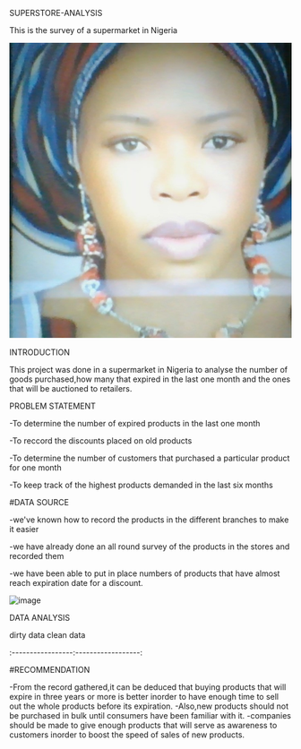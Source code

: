 SUPERSTORE-ANALYSIS

This is the survey of a supermarket in Nigeria

![](chy2.jpg)

INTRODUCTION

This project was done in a supermarket in Nigeria to analyse the number of goods purchased,how many that expired in the last one month and the ones that will be auctioned to retailers.

PROBLEM STATEMENT

-To determine the number of expired products in the last one month

-To reccord the discounts placed on old products

-To determine the number of customers that purchased a particular product for one month

-To keep track of the highest products demanded in the last six months

#DATA SOURCE

-we've known  how to record the products in the different branches to make it easier

-we have already done an all round survey of the products in the stores and recorded them

-we have been able to put in place numbers of products that have almost reach expiration date for a discount.

![image](https://github.com/user-attachments/assets/30dc6474-9902-45a8-8388-a51266636001)



DATA ANALYSIS

dirty data              clean data

:-----------------:------------------:

#RECOMMENDATION

-From the record gathered,it can be deduced that buying products that will expire in three years or more is better inorder to have enough time to sell out the whole products before its expiration.
-Also,new products should not be purchased in bulk until consumers have been familiar with it.
-companies should be made to give enough products that will serve as awareness to customers inorder to boost the speed of sales of new products.

    






